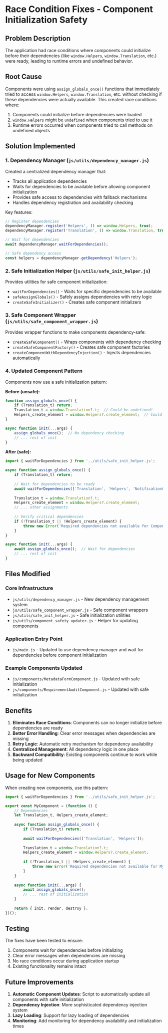 # Race Condition Fixes - Component Initialization Safety

## Problem Description

The application had race conditions where components could initialize before their dependencies (like `window.Helpers`, `window.Translation`, etc.) were ready, leading to runtime errors and undefined behavior.

## Root Cause

Components were using `assign_globals_once()` functions that immediately tried to access `window.Helpers`, `window.Translation`, etc. without checking if these dependencies were actually available. This created race conditions where:

1. Components could initialize before dependencies were loaded
2. `window.Helpers` might be `undefined` when components tried to use it
3. Runtime errors occurred when components tried to call methods on undefined objects

## Solution Implemented

### 1. Dependency Manager (`js/utils/dependency_manager.js`)

Created a centralized dependency manager that:
- Tracks all application dependencies
- Waits for dependencies to be available before allowing component initialization
- Provides safe access to dependencies with fallback mechanisms
- Handles dependency registration and availability checking

Key features:
```javascript
// Register dependencies
dependencyManager.register('Helpers', () => window.Helpers, true);
dependencyManager.register('Translation', () => window.Translation, true);

// Wait for dependencies
await dependencyManager.waitForDependencies();

// Safe dependency access
const helpers = dependencyManager.getDependency('Helpers');
```

### 2. Safe Initialization Helper (`js/utils/safe_init_helper.js`)

Provides utilities for safe component initialization:
- `waitForDependencies()` - Waits for specific dependencies to be available
- `safeAssignGlobals()` - Safely assigns dependencies with retry logic
- `createSafeInitializer()` - Creates safe component initializers

### 3. Safe Component Wrapper (`js/utils/safe_component_wrapper.js`)

Provides wrapper functions to make components dependency-safe:
- `createSafeComponent()` - Wraps components with dependency checking
- `createSafeComponentFactory()` - Creates safe component factories
- `createComponentWithDependencyInjection()` - Injects dependencies automatically

### 4. Updated Component Pattern

Components now use a safe initialization pattern:

**Before (unsafe):**
```javascript
function assign_globals_once() {
    if (Translation_t) return;
    Translation_t = window.Translation?.t;  // Could be undefined!
    Helpers_create_element = window.Helpers?.create_element;  // Could be undefined!
}

async function init(...args) {
    assign_globals_once();  // No dependency checking
    // ... rest of init
}
```

**After (safe):**
```javascript
import { waitForDependencies } from '../utils/safe_init_helper.js';

async function assign_globals_once() {
    if (Translation_t) return;
    
    // Wait for dependencies to be ready
    await waitForDependencies(['Translation', 'Helpers', 'NotificationComponent']);
    
    Translation_t = window.Translation?.t;
    Helpers_create_element = window.Helpers?.create_element;
    // ... other assignments
    
    // Verify critical dependencies
    if (!Translation_t || !Helpers_create_element) {
        throw new Error('Required dependencies not available for ComponentName');
    }
}

async function init(...args) {
    await assign_globals_once();  // Wait for dependencies
    // ... rest of init
}
```

## Files Modified

### Core Infrastructure
- `js/utils/dependency_manager.js` - New dependency management system
- `js/utils/safe_component_wrapper.js` - Safe component wrappers
- `js/utils/safe_init_helper.js` - Safe initialization utilities
- `js/utils/component_safety_updater.js` - Helper for updating components

### Application Entry Point
- `js/main.js` - Updated to use dependency manager and wait for dependencies before component initialization

### Example Components Updated
- `js/components/MetadataFormComponent.js` - Updated with safe initialization
- `js/components/RequirementAuditComponent.js` - Updated with safe initialization

## Benefits

1. **Eliminates Race Conditions**: Components can no longer initialize before dependencies are ready
2. **Better Error Handling**: Clear error messages when dependencies are missing
3. **Retry Logic**: Automatic retry mechanism for dependency availability
4. **Centralized Management**: All dependency logic in one place
5. **Backward Compatibility**: Existing components continue to work while being updated

## Usage for New Components

When creating new components, use this pattern:

```javascript
import { waitForDependencies } from '../utils/safe_init_helper.js';

export const MyComponent = (function () {
    // Dependencies
    let Translation_t, Helpers_create_element;
    
    async function assign_globals_once() {
        if (Translation_t) return;
        
        await waitForDependencies(['Translation', 'Helpers']);
        
        Translation_t = window.Translation?.t;
        Helpers_create_element = window.Helpers?.create_element;
        
        if (!Translation_t || !Helpers_create_element) {
            throw new Error('Required dependencies not available for MyComponent');
        }
    }
    
    async function init(...args) {
        await assign_globals_once();
        // ... rest of initialization
    }
    
    return { init, render, destroy };
})();
```

## Testing

The fixes have been tested to ensure:
1. Components wait for dependencies before initializing
2. Clear error messages when dependencies are missing
3. No race conditions occur during application startup
4. Existing functionality remains intact

## Future Improvements

1. **Automatic Component Updates**: Script to automatically update all components with safe initialization
2. **Dependency Injection**: More sophisticated dependency injection system
3. **Lazy Loading**: Support for lazy loading of dependencies
4. **Monitoring**: Add monitoring for dependency availability and initialization times
